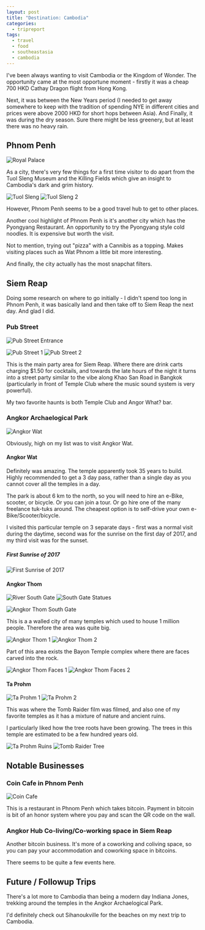 ```yaml
---
layout: post
title: "Destination: Cambodia"
categories:
  - tripreport
tags:
  - travel
  - food
  - southeastasia
  - cambodia
---
```


I've been always wanting to visit Cambodia or the Kingdom of Wonder. The opportunity came at the most opportune moment - firstly it was a cheap 700 HKD Cathay Dragon flight from Hong Kong.

Next, it was between the New Years period (I needed to get away somewhere to keep with the tradition of spending NYE in different cities and prices were above 2000 HKD for short hops between Asia). And Finally, it was during the dry season. Sure there might be less greenery, but at least there was no heavy rain.

## Phnom Penh

![Royal Palace](https://images.itinerantfoodie.com/cambodia-trip-report/resized-phnom-penh-palace.png)

As a city, there's very few things for a first time visitor to do apart from the Tuol Sleng Museum and the Killing Fields which give an insight to Cambodia's dark and grim history.

![Tuol Sleng](https://images.itinerantfoodie.com/cambodia-trip-report/resized-IMG_3438.png)
![Tuol Sleng 2](https://images.itinerantfoodie.com/cambodia-trip-report/resized-IMG_3428.png)

However, Phnom Penh seems to be a good travel hub to get to other places.

Another cool highlight of Phnom Penh is it's another city which has the Pyongyang Restaurant. An opportunity to try the Pyongyang style cold noodles. It is expensive but worth the visit.

Not to mention, trying out "pizza" with a Cannibis as a topping. Makes visiting places such as Wat Phnom a little bit more interesting.

And finally, the city actually has the most snapchat filters.

## Siem Reap

Doing some research on where to go initially - I didn't spend too long in Phnom Penh, it was basically land and then take off to Siem Reap the next day. And glad I did.

### Pub Street

![Pub Street Entrance](https://images.itinerantfoodie.com/cambodia-trip-report/resized-IMG_3472.png)

![Pub Street 1](https://images.itinerantfoodie.com/cambodia-trip-report/resized-pub-street-nye.png)
![Pub Street 2](https://images.itinerantfoodie.com/cambodia-trip-report/resized-pub-street-nye-2.png)

This is the main party area for Siem Reap. Where there are drink carts charging $1.50 for cocktails, and towards the late hours of the night it turns into a street party similar to the vibe along Khao San Road in Bangkok (particularly in front of Temple Club where the music sound system is very powerful).

My two favorite haunts is both Temple Club and Angor What? bar.

### Angkor Archaelogical Park

![Angkor Wat](https://images.itinerantfoodie.com/cambodia-trip-report/resized-angkor-wat-1.png)

Obviously, high on my list was to visit Angkor Wat.

#### Angkor Wat

Definitely was amazing. The temple apparently took 35 years to build. Highly recommended to get a 3 day pass, rather than a single day as you cannot cover all the temples in a day.

The park is about 6 km to the north, so you will need to hire an e-Bike, scooter, or bicycle. Or you can join a tour. Or go hire one of the many freelance tuk-tuks around. The cheapest option is to self-drive your own e-Bike/Scooter/bicycle. 

I visited this particular temple on 3 separate days - first was a normal visit during the daytime, second was for the sunrise on the first day of 2017, and my third visit was for the sunset.

##### First Sunrise of 2017

![First Sunrise of 2017](https://images.itinerantfoodie.com/cambodia-trip-report/resized-siem-reap-angor-wat-sunrise.png)

#### Angkor Thom

![River South Gate](https://images.itinerantfoodie.com/cambodia-trip-report/resized-bayon-river-south-gate.png)
![South Gate Statues](https://images.itinerantfoodie.com/cambodia-trip-report/resized-bayon-south-gate.png)

![Angkor Thom South Gate](https://images.itinerantfoodie.com/cambodia-trip-report/resized-IMG_3541.png)

This is a a walled city of many temples which used to house 1 million people. Therefore the area was quite big.

![Angkor Thom 1](https://images.itinerantfoodie.com/cambodia-trip-report/resized-angor-thom-1.png)
![Angkor Thom 2](https://images.itinerantfoodie.com/cambodia-trip-report/resized-angor-thom-2.png)

Part of this area exists the Bayon Temple complex where there are faces carved into the rock.

![Angkor Thom Faces 1](https://images.itinerantfoodie.com/cambodia-trip-report/resized-angor-thom-faces-1.png)
![Angkor Thom Faces 2](https://images.itinerantfoodie.com/cambodia-trip-report/resized-angor-thom-faces-2.png)


#### Ta Prohm

![Ta Prohm 1](https://images.itinerantfoodie.com/cambodia-trip-report/resized-ta-prohm-1.png)
![Ta Prohm 2](https://images.itinerantfoodie.com/cambodia-trip-report/resized-ta-prohm-2.png)

This was where the Tomb Raider film was filmed, and also one of my favorite temples as it has a mixture of nature and ancient ruins.

I particularly liked how the tree roots have been growing. The trees in this temple are estimated to be a few hundred years old.

![Ta Prohm Ruins](https://images.itinerantfoodie.com/cambodia-trip-report/resized-IMG_3631.png)
![Tomb Raider Tree](https://images.itinerantfoodie.com/cambodia-trip-report/resized-ta-prohm-tomb-raider-tree.png)

## Notable Businesses

### Coin Cafe in Phnom Penh

![Coin Cafe](https://images.itinerantfoodie.com/uploads/cambodia-trip-report/IMG_3441.png)

This is a restaurant in Phnom Penh which takes bitcoin. Payment in bitcoin is bit of an honor system where you pay and scan the QR code on the wall.

### Angkor Hub Co-living/Co-working space in Siem Reap

Another bitcoin business. It's more of a coworking and coliving space, so you can pay your accommodation and coworking space in bitcoins.

There seems to be quite a few events here.

## Future / Followup Trips

There's a lot more to Cambodia than being a modern day Indiana Jones, trekking around the temples in the Angkor Archaelogical Park.

I'd definitely check out Sihanoukville for the beaches on my next trip to Cambodia.
